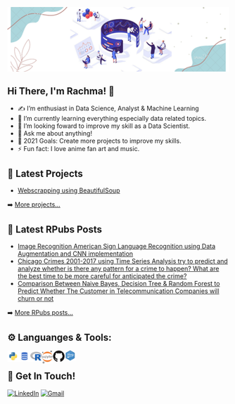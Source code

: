 ![](https://github.com/rachmaapriyani/rachmaapriyani/blob/main/header.png)

## Hi There, I'm Rachma! 👋

- ✍ I’m enthusiast in Data Science, Analyst & Machine Learning
- 🌱 I’m currently learning everything especially data related topics.
- 🔭 I’m looking foward to improve my skill as a Data Scientist.
- 💬 Ask me about anything!
- 🥅 2021 Goals: Create more projects to improve my skills.
- ⚡ Fun fact: I love anime fan art and music.

## 📑 Latest Projects

- [Webscrapping using BeautifulSoup](https://github.com/rachmaapriyani/capstone-webscraping-beautifulsoup)

➡️ [More projects...](https://github.com/rachmaapriyani?tab=repositories)
<br>

## 📕 Latest RPubs Posts

- [Image Recognition American Sign Language Recognition using Data Augmentation and CNN implementation](https://rpubs.com/racha/aslrecognition)
- [Chicago Crimes 2001-2017 using Time Series Analysis try to predict and analyze whether is there any pattern for a crime to happen? What are the best time to be more careful for anticipated the crime?](https://rpubs.com/racha/chicagocrimes)
- [Comparison Between Naive Bayes, Decision Tree & Random Forest to Predict Whether The Customer in Telecommunication Companies will churn or not](https://rpubs.com/racha/telcochurn)

➡️ [More RPubs posts...](https://rpubs.com/racha)

## ⚙️ Languanges & Tools:

<img align="left" alt="python" width="26px" src="https://raw.githubusercontent.com/github/explore/80688e429a7d4ef2fca1e82350fe8e3517d3494d/topics/python/python.png" />
<img align="left" alt="SQL" width="26px" src="https://raw.githubusercontent.com/github/explore/80688e429a7d4ef2fca1e82350fe8e3517d3494d/topics/sql/sql.png" />
<img align="left" alt="R" width="26px" src="https://raw.githubusercontent.com/github/explore/80688e429a7d4ef2fca1e82350fe8e3517d3494d/topics/r/r.png" />
<img align="left" alt="jupyter" width="26px" src="https://github.com/VictorNugraha/VictorNugraha/blob/main/jn.png" />
<img align="left" alt="GitHub" width="26px" src="https://raw.githubusercontent.com/github/explore/78df643247d429f6cc873026c0622819ad797942/topics/github/github.png" />
<img align="left" alt="shiny" width="26px" src="https://github.com/VictorNugraha/VictorNugraha/blob/main/shiny.png" />
<br>

## 👀 Get In Touch!

<a href="https://www.linkedin.com/in/rachma-apriyani/" target="_blank"><img src="https://img.shields.io/badge/LinkedIn-%230077B5.svg?&style=flat-square&logo=linkedin&logoColor=white" alt="LinkedIn"></a>
<a href="mailto:rachma.a@gmail.com"><img alt="Gmail" src="https://img.shields.io/badge/Gmail-D14836?style=flat&logo=gmail&logoColor=white" /></a> 

<br />

[linkedin]: https://www.linkedin.com/in/rachma-apriyani/
